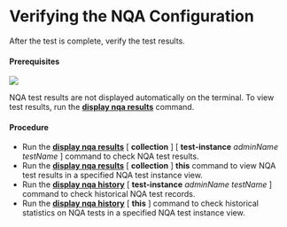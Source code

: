 Verifying the NQA Configuration
===============================

After the test is complete, verify the test results.

#### Prerequisites

![](../../../../public_sys-resources/note_3.0-en-us.png) 

NQA test results are not displayed automatically on the terminal. To view test results, run the [**display nqa results**](cmdqueryname=display+nqa+results) command.



#### Procedure

* Run the [**display nqa results**](cmdqueryname=display+nqa+results) [ **collection** ] [ **test-instance** *adminName* *testName* ] command to check NQA test results.
* Run the [**display nqa results**](cmdqueryname=display+nqa+results) [ **collection** ] **this** command to view NQA test results in a specified NQA test instance view.
* Run the [**display nqa history**](cmdqueryname=display+nqa+history) [ **test-instance** *adminName* *testName* ] command to check historical NQA test records.
* Run the [**display nqa history**](cmdqueryname=display+nqa+history) [ **this** ] command to check historical statistics on NQA tests in a specified NQA test instance view.